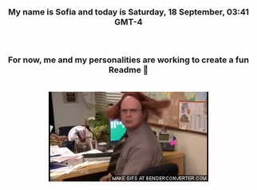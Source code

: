 


<div align="center">
<h3 >My name is Sofia and today is Saturday, 18 September, 03:41 GMT-4</h3><br>
<h3 >For now, me and my personalities are working to create a fun Readme 👋
</h3><br>
<img src='img/dwight.gif' alt='working...'/>
</div>
